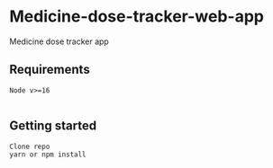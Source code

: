 # Medicine-dose-tracker-web-app 
Medicine dose tracker app

## Requirements
```
Node v>=16


```

## Getting started
```
Clone repo
yarn or npm install
```
